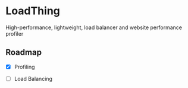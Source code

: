 # LoadThing

High-performance, lightweight, load balancer and website performance profiler

## Roadmap
- [x] Profiling
- [ ] Load Balancing

